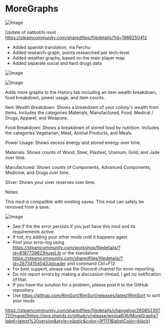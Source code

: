 # MoreGraphs

![Image](https://i.imgur.com/buuPQel.png)

Update of natbob1s mod
https://steamcommunity.com/sharedfiles/filedetails/?id=1966250412

- Added spanish translation, via Ferchu
- Added research-graph, points researched per tech-level
- Added weather graphs, based on the main player map
- Added separate social and hard drugs data

![Image](https://i.imgur.com/pufA0kM.png)

	
![Image](https://i.imgur.com/Z4GOv8H.png)

Adds more graphs to the History tab including an item wealth breakdown, food breakdown, power usage, and item counts.

Item Wealth Breakdown:
Shows a breakdown of your colony's wealth from items. Includes the categories Materials, Manufactured, Food, Medical / Drugs, Apparel, and Weapons. 

Food Breakdown:
Shows a breakdown of stored food by nutrition.  Includes the categories Vegetarian, Meat, Animal Products, and Meals.

Power Usage:
Shows excess energy and stored energy over time.

Materials:
Shows counts of Wood, Steel, Plasteel, Uranium, Gold, and Jade over time.

Manufactured:
Shows counts of Components, Advanced Components, Medicine, and Drugs over time.

Silver:
Shows your siver reserves over time.

Notes:

This mod is compatible with existing saves.
This mod can safely be removed from a save.

![Image](https://i.imgur.com/PwoNOj4.png)



-  See if the the error persists if you just have this mod and its requirements active.
-  If not, try adding your other mods until it happens again.
-  Post your error-log using https://steamcommunity.com/workshop/filedetails/?id=818773962]HugsLib or the standalone https://steamcommunity.com/sharedfiles/filedetails/?id=2873415404]Uploader and command Ctrl+F12
-  For best support, please use the Discord-channel for error-reporting.
-  Do not report errors by making a discussion-thread, I get no notification of that.
-  If you have the solution for a problem, please post it to the GitHub repository.
-  Use https://github.com/RimSort/RimSort/releases/latest]RimSort to sort your mods



https://steamcommunity.com/sharedfiles/filedetails/changelog/2606523977]![Image](https://img.shields.io/github/v/release/emipa606/MoreGraphs?label=latest%20version&style=plastic&color=9f1111&labelColor=black)

